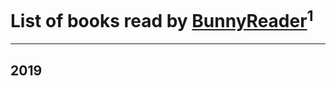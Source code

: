 # List of books read by [BunnyReader](https://plus.google.com/u/0/117953264019715943446/)<sup>1</sup>
---

## 2019





